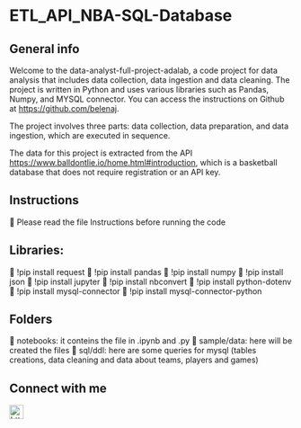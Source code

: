 # ETL_API_NBA-SQL-Database

## General info

Welcome to the data-analyst-full-project-adalab, a code project for data analysis that includes data collection, data ingestion and data cleaning. The project is written in Python and uses various libraries such as Pandas, Numpy, and MYSQL connector. You can access the instructions on Github at https://github.com/belenaj.

The project involves three parts: data collection, data preparation, and data ingestion, which are executed in sequence.

The data for this project is extracted from the API https://www.balldontlie.io/home.html#introduction, which is a basketball database that does not require registration or an API key.

## Instructions

📄 Please read the file Instructions before running the code

## Libraries:

📔 !pip install request
📔 !pip install pandas
📔 !pip install numpy
📔 !pip install json
📔 !pip install jupyter
📔 !pip install nbconvert
📔 !pip install python-dotenv
📔 !pip install mysql-connector
📔 !pip install mysql-connector-python

## Folders

📁 notebooks: it conteins the file in .ipynb and .py
📁 sample/data: here will be created the files
📁 sql/ddl: here are some queries for mysql (tables creations, data cleaning and data about teams, players and games)

## Connect with me

<a href="https://www.linkedin.com/in/ximenatrujillom/">
 
  <img src="https://www.vectorlogo.zone/logos/linkedin/linkedin-icon.svg" alt= "https://www.linkedin.com/in/ximenatrujillom/" height="25" width="25">
</a>



